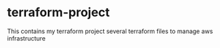 # terraform-project
This contains my terraform project
several terraform files to manage aws infrastructure
